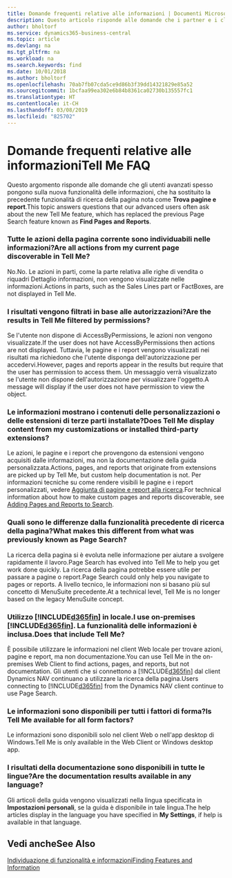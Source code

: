 ```yaml
---
title: Domande frequenti relative alle informazioni | Documenti Microsoft
description: Questo articolo risponde alle domande che i partner e i clienti spesso chiedono sulla nuova funzione delle informazioni.
author: bholtorf
ms.service: dynamics365-business-central
ms.topic: article
ms.devlang: na
ms.tgt_pltfrm: na
ms.workload: na
ms.search.keywords: find
ms.date: 10/01/2018
ms.author: bholtorf
ms.openlocfilehash: 70ab7fb07cda5ce9d86b3f39dd14321829e85a52
ms.sourcegitcommit: 1bcfaa99ea302e6b84b8361ca02730b135557fc1
ms.translationtype: HT
ms.contentlocale: it-CH
ms.lasthandoff: 03/08/2019
ms.locfileid: "825702"
---
```

# <a name="tell-me-faq"></a><span data-ttu-id="e4c5b-103">Domande frequenti relative alle informazioni</span><span class="sxs-lookup"><span data-stu-id="e4c5b-103">Tell Me FAQ</span></span>
<span data-ttu-id="e4c5b-104">Questo argomento risponde alle domande che gli utenti avanzati spesso pongono sulla nuova funzionalità delle informazioni, che ha sostituito la precedente funzionalità di ricerca della pagina nota come **Trova pagine e report**.</span><span class="sxs-lookup"><span data-stu-id="e4c5b-104">This topic answers questions that our advanced users often ask about the new Tell Me feature, which has replaced the previous Page Search feature known as **Find Pages and Reports**.</span></span>

### <a name="are-all-actions-from-my-current-page-discoverable-in-tell-me"></a><span data-ttu-id="e4c5b-105">Tutte le azioni della pagina corrente sono individuabili nelle informazioni?</span><span class="sxs-lookup"><span data-stu-id="e4c5b-105">Are all actions from my current page discoverable in Tell Me?</span></span>
<span data-ttu-id="e4c5b-106">No.</span><span class="sxs-lookup"><span data-stu-id="e4c5b-106">No.</span></span> <span data-ttu-id="e4c5b-107">Le azioni in parti, come la parte relativa alle righe di vendita o riquadri Dettaglio informazioni, non vengono visualizzate nelle informazioni.</span><span class="sxs-lookup"><span data-stu-id="e4c5b-107">Actions in parts, such as the Sales Lines part or FactBoxes, are not displayed in Tell Me.</span></span>

### <a name="are-the-results-in-tell-me-filtered-by-permissions"></a><span data-ttu-id="e4c5b-108">I risultati vengono filtrati in base alle autorizzazioni?</span><span class="sxs-lookup"><span data-stu-id="e4c5b-108">Are the results in Tell Me filtered by permissions?</span></span>
<span data-ttu-id="e4c5b-109">Se l'utente non dispone di AccessByPermissions, le azioni non vengono visualizzate.</span><span class="sxs-lookup"><span data-stu-id="e4c5b-109">If the user does not have AccessByPermissions then actions are not displayed.</span></span> <span data-ttu-id="e4c5b-110">Tuttavia, le pagine e i report vengono visualizzati nei risultati ma richiedono che l'utente disponga dell'autorizzazione per accedervi.</span><span class="sxs-lookup"><span data-stu-id="e4c5b-110">However, pages and reports appear in the results but require that the user has permission to access them.</span></span> <span data-ttu-id="e4c5b-111">Un messaggio verrà visualizzato se l'utente non dispone dell'autorizzazione per visualizzare l'oggetto.</span><span class="sxs-lookup"><span data-stu-id="e4c5b-111">A message will display if the user does not have permission to view the object.</span></span>

### <a name="does-tell-me-display-content-from-my-customizations-or-installed-third-party-extensions"></a><span data-ttu-id="e4c5b-112">Le informazioni mostrano i contenuti delle personalizzazioni o delle estensioni di terze parti installate?</span><span class="sxs-lookup"><span data-stu-id="e4c5b-112">Does Tell Me display content from my customizations or installed third-party extensions?</span></span>
<span data-ttu-id="e4c5b-113">Le azioni, le pagine e i report che provengono da estensioni vengono acquisiti dalle informazioni, ma non la documentazione della guida personalizzata.</span><span class="sxs-lookup"><span data-stu-id="e4c5b-113">Actions, pages, and reports that originate from extensions are picked up by Tell Me, but custom help documentation is not.</span></span> <span data-ttu-id="e4c5b-114">Per informazioni tecniche su come rendere visibili le pagine e i report personalizzati, vedere [Aggiunta di pagine e report alla ricerca](/dynamics365/business-central/dev-itpro/developer/devenv-al-menusuite-functionality).</span><span class="sxs-lookup"><span data-stu-id="e4c5b-114">For technical information about how to make custom pages and reports discoverable, see [Adding Pages and Reports to Search](/dynamics365/business-central/dev-itpro/developer/devenv-al-menusuite-functionality).</span></span>

### <a name="what-makes-this-different-from-what-was-previously-known-as-page-search"></a><span data-ttu-id="e4c5b-115">Quali sono le differenze dalla funzionalità precedente di ricerca della pagina?</span><span class="sxs-lookup"><span data-stu-id="e4c5b-115">What makes this different from what was previously known as Page Search?</span></span>
<span data-ttu-id="e4c5b-116">La ricerca della pagina si è evoluta nelle informazione per aiutare a svolgere rapidamente il lavoro.</span><span class="sxs-lookup"><span data-stu-id="e4c5b-116">Page Search has evolved into Tell Me to help you get work done quickly.</span></span> <span data-ttu-id="e4c5b-117">La ricerca della pagina potrebbe essere utile per passare a pagine o report.</span><span class="sxs-lookup"><span data-stu-id="e4c5b-117">Page Search could only help you navigate to pages or reports.</span></span> <span data-ttu-id="e4c5b-118">A livello tecnico, le informazioni non si basano più sul concetto di MenuSuite precedente.</span><span class="sxs-lookup"><span data-stu-id="e4c5b-118">At a technical level, Tell Me is no longer based on the legacy MenuSuite concept.</span></span>

### <a name="i-use-on-premises-included365finincludesd365finmdmd-does-that-include-tell-me"></a><span data-ttu-id="e4c5b-119">Utilizzo [!INCLUDE[d365fin](includes/d365fin_md.md)] in locale.</span><span class="sxs-lookup"><span data-stu-id="e4c5b-119">I use on-premises [!INCLUDE[d365fin](includes/d365fin_md.md)].</span></span> <span data-ttu-id="e4c5b-120">La funzionalità delle informazioni è inclusa.</span><span class="sxs-lookup"><span data-stu-id="e4c5b-120">Does that include Tell Me?</span></span>
<span data-ttu-id="e4c5b-121">È possibile utilizzare le informazioni nel client Web locale per trovare azioni, pagine e report, ma non documentazione.</span><span class="sxs-lookup"><span data-stu-id="e4c5b-121">You can use Tell Me in the on-premises Web Client to find actions, pages, and reports, but not documentation.</span></span> <span data-ttu-id="e4c5b-122">Gli utenti che si connettono a [!INCLUDE[d365fin](includes/d365fin_md.md)] dal client Dynamics NAV continuano a utilizzare la ricerca della pagina.</span><span class="sxs-lookup"><span data-stu-id="e4c5b-122">Users connecting to [!INCLUDE[d365fin](includes/d365fin_md.md)] from the Dynamics NAV client continue to use Page Search.</span></span>

### <a name="is-tell-me-available-for-all-form-factors"></a><span data-ttu-id="e4c5b-123">Le informazioni sono disponibili per tutti i fattori di forma?</span><span class="sxs-lookup"><span data-stu-id="e4c5b-123">Is Tell Me available for all form factors?</span></span>
<span data-ttu-id="e4c5b-124">Le informazioni sono disponibili solo nel client Web o nell'app desktop di Windows.</span><span class="sxs-lookup"><span data-stu-id="e4c5b-124">Tell Me is only available in the Web Client or Windows desktop app.</span></span>

### <a name="are-the-documentation-results-available-in-any-language"></a><span data-ttu-id="e4c5b-125">I risultati della documentazione sono disponibili in tutte le lingue?</span><span class="sxs-lookup"><span data-stu-id="e4c5b-125">Are the documentation results available in any language?</span></span>
<span data-ttu-id="e4c5b-126">Gli articoli della guida vengono visualizzati nella lingua specificata in **Impostazioni personali**, se la guida è disponibile in tale lingua.</span><span class="sxs-lookup"><span data-stu-id="e4c5b-126">The help articles display in the language you have specified in **My Settings**, if help is available in that language.</span></span>

## <a name="see-also"></a><span data-ttu-id="e4c5b-127">Vedi anche</span><span class="sxs-lookup"><span data-stu-id="e4c5b-127">See Also</span></span>  
[<span data-ttu-id="e4c5b-128">Individuazione di funzionalità e informazioni</span><span class="sxs-lookup"><span data-stu-id="e4c5b-128">Finding Features and Information</span></span>](ui-search.md)
